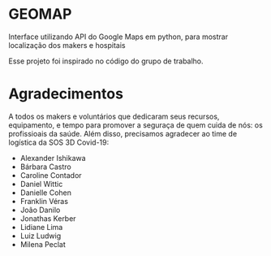 # GEOMAP
Interface utilizando API do Google Maps em python, para mostrar localização dos makers e hospitais

Esse projeto foi inspirado no código do grupo de trabalho. 



# Agradecimentos

A todos os makers e voluntários que dedicaram seus recursos, equipamento, e tempo para promover a seguraça de quem cuida de nós: os profissioais da saúde. Além disso, precisamos agradecer ao time de logística da SOS 3D Covid-19:

- Alexander Ishikawa
- Bárbara Castro
- Caroline Contador
- Daniel Wittic
- Danielle Cohen
- Franklin Véras
- João Danilo
- Jonathas Kerber
- Lidiane Lima
- Luiz Ludwig
- Milena Peclat

